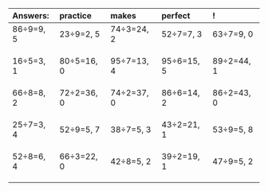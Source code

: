 | Answers: | practice | makes | perfect | ! |
| :--- | :--- | :--- | :--- | :--- |
| 86÷9=9, 5 | 23÷9=2, 5 | 74÷3=24, 2 | 52÷7=7, 3 | 63÷7=9, 0 | 
|   |   |   |   |   | 
|   |   |   |   |   | 
|   |   |   |   |   | 
| 16÷5=3, 1 | 80÷5=16, 0 | 95÷7=13, 4 | 95÷6=15, 5 | 89÷2=44, 1 | 
|   |   |   |   |   | 
|   |   |   |   |   | 
|   |   |   |   |   | 
| 66÷8=8, 2 | 72÷2=36, 0 | 74÷2=37, 0 | 86÷6=14, 2 | 86÷2=43, 0 | 
|   |   |   |   |   | 
|   |   |   |   |   | 
|   |   |   |   |   | 
| 25÷7=3, 4 | 52÷9=5, 7 | 38÷7=5, 3 | 43÷2=21, 1 | 53÷9=5, 8 | 
|   |   |   |   |   | 
|   |   |   |   |   | 
|   |   |   |   |   | 
| 52÷8=6, 4 | 66÷3=22, 0 | 42÷8=5, 2 | 39÷2=19, 1 | 47÷9=5, 2 | 
|   |   |   |   |   | 
|   |   |   |   |   | 
|   |   |   |   |   | 
